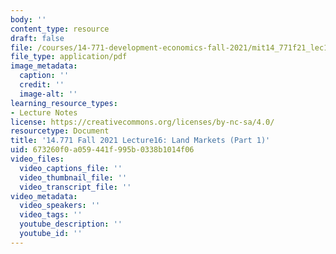 ```yaml
---
body: ''
content_type: resource
draft: false
file: /courses/14-771-development-economics-fall-2021/mit14_771f21_lec16.pdf
file_type: application/pdf
image_metadata:
  caption: ''
  credit: ''
  image-alt: ''
learning_resource_types:
- Lecture Notes
license: https://creativecommons.org/licenses/by-nc-sa/4.0/
resourcetype: Document
title: '14.771 Fall 2021 Lecture16: Land Markets (Part 1)'
uid: 673260f0-a059-441f-995b-0338b1014f06
video_files:
  video_captions_file: ''
  video_thumbnail_file: ''
  video_transcript_file: ''
video_metadata:
  video_speakers: ''
  video_tags: ''
  youtube_description: ''
  youtube_id: ''
---
```

